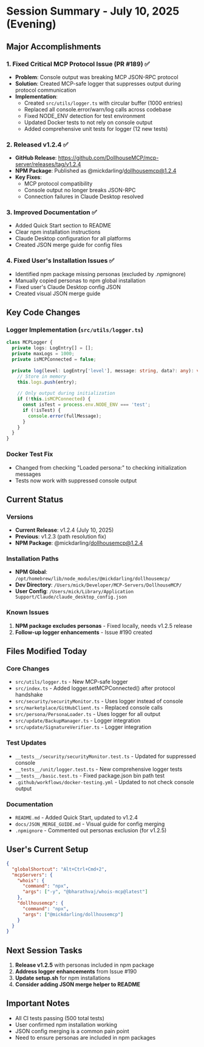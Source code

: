 # Session Summary - July 10, 2025 (Evening)

## Major Accomplishments

### 1. Fixed Critical MCP Protocol Issue (PR #189) ✅
- **Problem**: Console output was breaking MCP JSON-RPC protocol
- **Solution**: Created MCP-safe logger that suppresses output during protocol communication
- **Implementation**:
  - Created `src/utils/logger.ts` with circular buffer (1000 entries)
  - Replaced all console.error/warn/log calls across codebase
  - Fixed NODE_ENV detection for test environment
  - Updated Docker tests to not rely on console output
  - Added comprehensive unit tests for logger (12 new tests)

### 2. Released v1.2.4 ✅
- **GitHub Release**: https://github.com/DollhouseMCP/mcp-server/releases/tag/v1.2.4
- **NPM Package**: Published as @mickdarling/dollhousemcp@1.2.4
- **Key Fixes**:
  - MCP protocol compatibility
  - Console output no longer breaks JSON-RPC
  - Connection failures in Claude Desktop resolved

### 3. Improved Documentation ✅
- Added Quick Start section to README
- Clear npm installation instructions
- Claude Desktop configuration for all platforms
- Created JSON merge guide for config files

### 4. Fixed User's Installation Issues ✅
- Identified npm package missing personas (excluded by .npmignore)
- Manually copied personas to npm global installation
- Fixed user's Claude Desktop config JSON
- Created visual JSON merge guide

## Key Code Changes

### Logger Implementation (`src/utils/logger.ts`)
```typescript
class MCPLogger {
  private logs: LogEntry[] = [];
  private maxLogs = 1000;
  private isMCPConnected = false;
  
  private log(level: LogEntry['level'], message: string, data?: any): void {
    // Store in memory
    this.logs.push(entry);
    
    // Only output during initialization
    if (!this.isMCPConnected) {
      const isTest = process.env.NODE_ENV === 'test';
      if (!isTest) {
        console.error(fullMessage);
      }
    }
  }
}
```

### Docker Test Fix
- Changed from checking "Loaded persona:" to checking initialization messages
- Tests now work with suppressed console output

## Current Status

### Versions
- **Current Release**: v1.2.4 (July 10, 2025)
- **Previous**: v1.2.3 (path resolution fix)
- **NPM Package**: @mickdarling/dollhousemcp@1.2.4

### Installation Paths
- **NPM Global**: `/opt/homebrew/lib/node_modules/@mickdarling/dollhousemcp/`
- **Dev Directory**: `/Users/mick/Developer/MCP-Servers/DollhouseMCP/`
- **User Config**: `/Users/mick/Library/Application Support/Claude/claude_desktop_config.json`

### Known Issues
1. **NPM package excludes personas** - Fixed locally, needs v1.2.5 release
2. **Follow-up logger enhancements** - Issue #190 created

## Files Modified Today

### Core Changes
- `src/utils/logger.ts` - New MCP-safe logger
- `src/index.ts` - Added logger.setMCPConnected() after protocol handshake
- `src/security/securityMonitor.ts` - Uses logger instead of console
- `src/marketplace/GitHubClient.ts` - Replaced console calls
- `src/persona/PersonaLoader.ts` - Uses logger for all output
- `src/update/BackupManager.ts` - Logger integration
- `src/update/SignatureVerifier.ts` - Logger integration

### Test Updates
- `__tests__/security/securityMonitor.test.ts` - Updated for suppressed console
- `__tests__/unit/logger.test.ts` - New comprehensive logger tests
- `__tests__/basic.test.ts` - Fixed package.json bin path test
- `.github/workflows/docker-testing.yml` - Updated to not check console output

### Documentation
- `README.md` - Added Quick Start, updated to v1.2.4
- `docs/JSON_MERGE_GUIDE.md` - Visual guide for config merging
- `.npmignore` - Commented out personas exclusion (for v1.2.5)

## User's Current Setup
```json
{
  "globalShortcut": "Alt+Ctrl+Cmd+2",
  "mcpServers": {
    "whois": {
      "command": "npx",
      "args": ["-y", "@bharathvaj/whois-mcp@latest"]
    },
    "dollhousemcp": {
      "command": "npx",
      "args": ["@mickdarling/dollhousemcp"]
    }
  }
}
```

## Next Session Tasks

1. **Release v1.2.5** with personas included in npm package
2. **Address logger enhancements** from Issue #190
3. **Update setup.sh** for npm installations
4. **Consider adding JSON merge helper to README**

## Important Notes
- All CI tests passing (500 total tests)
- User confirmed npm installation working
- JSON config merging is a common pain point
- Need to ensure personas are included in npm packages